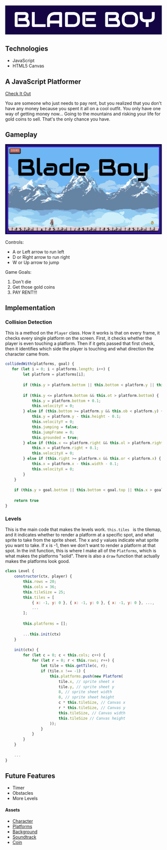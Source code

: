 ![Blade Boy](assets/title-screenshot.png)

## Technologies 
* JavaScript
* HTML5 Canvas

## A JavaScript Platformer
[Check It Out](https://dbsaiyan1321.github.io/blade-boy/)

You are someone who just needs to pay rent, but you realized that you don't have any money because you spent it all on a cool outfit. You only have one way of getting money now... Going to the mountains and risking your life for gold coins to sell. That's the only chance you have. 

## Gameplay
![Blade Boy](assets/beginning-screenshot.png)

Controls: 
* A or Left arrow to run left
* D or Right arrow to run right
* W or Up arrow to jump 

Game Goals: 
1. Don't die
2. Get those gold coins
3. PAY RENT!!!

## Implementation

### Collision Detection
This is a method on the ``` Player ``` class. How it works is that on every frame, it checks every single platform on the screen. First, it checks whether the player is even touching a platform. Then if it gets passed that first check, then it identifies which side the player is touching and what direction the character came from.  
```javascript
collidedWith(platforms, goal) { 
   for (let i = 0; i < platforms.length; i++) { 
        let platform = platforms[i];

        if (this.y > platform.bottom || this.bottom < platform.y || this.x > platform.right || this.right < platform.x) continue;

        if (this.y <= platform.bottom && this.ot > platform.bottom) {
            this.y = platform.bottom + 0.1;
            this.velocityY = 0;
        } else if (this.bottom >= platform.y && this.ob < platform.y) {
            this.y = platform.y - this.height - 0.1; 
            this.velocityY = 0; 
            this.jumping = false;
            this.jumpFrame = 0; 
            this.grounded = true; 
        } else if (this.x <= platform.right && this.ol > platform.right) {
            this.x = platform.right + 0.1;
            this.velocityX = 0;
        } else if (this.right >= platform.x && this.or < platform.x) {
            this.x = platform.x - this.width - 0.1; 
            this.velocityX = 0;
        }
    }
    
    if (this.y > goal.bottom || this.bottom < goal.top || this.x > goal.right || this.right < goal.left) return false;

    return true 
}
```

### Levels
This is the main code that makes the levels work. ```this.tiles ``` is the tilemap, and it indicates whether to render a platform at a specific spot, and what sprite to take from the sprite sheet. The x and y values indicate what sprite you want to take. If x is -1, then we don't want to render a platform at that spot. In the init function, this is where I make all of the ``` Platforms ```, which is what makes the platforms "solid". There is also a ``` draw ``` function that actually makes the platforms look good. 
```javascript 
class Level { 
    constructor(ctx, player) {
        this.rows = 20;
        this.cols = 36;
        this.tileSize = 25;
        this.tiles = [
            { x: -1, y: 0 }, { x: -1, y: 0 }, { x: -1, y: 0 }, ...,
            ...
        ];

        this.platforms = [];

        ...this.init(ctx)
    }

    init(ctx) {
        for (let c = 0; c < this.cols; c++) {
            for (let r = 0; r < this.rows; r++) {
                let tile = this.getTile(c, r);
                if (tile.x !== -1) {
                    this.platforms.push(new Platform(
                        tile.x, // sprite sheet x
                        tile.y, // sprite sheet y
                        8, // sprite sheet width
                        8, // sprite sheet height
                        c * this.tileSize, // Canvas x
                        r * this.tileSize, // Canvas y
                        this.tileSize, // Canvas width
                        this.tileSize // Canvas height
                    ));
                }
            }
        }
    }
    
    ...
}
```

## Future Features 
* Timer
* Obstacles
* More Levels 

#### Assets 
* [Character](https://rvros.itch.io/animated-pixel-hero)
* [Platforms](https://natancosta.itch.io/floating-ruins)
* [Background](https://vnitti.itch.io/glacial-mountains-parallax-background)
* [Soundtrack](https://nicolemariet.itch.io/spy-8-bit-16-bit)
* [Coin](https://laredgames.itch.io/gems-coins-free)
